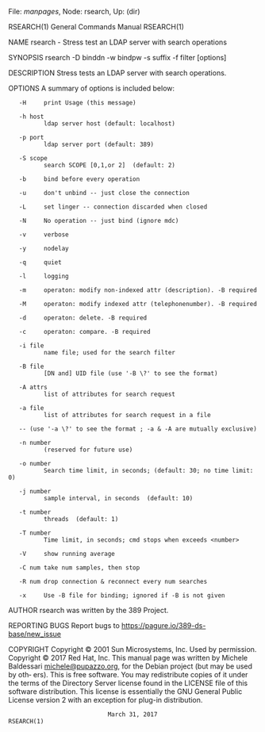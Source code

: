 File: *manpages*,  Node: rsearch,  Up: (dir)

RSEARCH(1)                  General Commands Manual                 RSEARCH(1)



NAME
       rsearch - Stress test an LDAP server with search operations

SYNOPSIS
       rsearch -D binddn -w bindpw -s suffix -f filter [options]

DESCRIPTION
       Stress tests an LDAP server with search operations.

OPTIONS
       A summary of options is included below:

       -H     print Usage (this message)

       -h host
              ldap server host (default: localhost)

       -p port
              ldap server port (default: 389)

       -S scope
              search SCOPE [0,1,or 2]  (default: 2)

       -b     bind before every operation

       -u     don't unbind -- just close the connection

       -L     set linger -- connection discarded when closed

       -N     No operation -- just bind (ignore mdc)

       -v     verbose

       -y     nodelay

       -q     quiet

       -l     logging

       -m     operaton: modify non-indexed attr (description). -B required

       -M     operaton: modify indexed attr (telephonenumber). -B required

       -d     operaton: delete. -B required

       -c     operaton: compare. -B required

       -i file
              name file; used for the search filter

       -B file
              [DN and] UID file (use '-B \?' to see the format)

       -A attrs
              list of attributes for search request

       -a file
              list of attributes for search request in a file

       -- (use '-a \?' to see the format ; -a & -A are mutually exclusive)

       -n number
              (reserved for future use)

       -o number
              Search time limit, in seconds; (default: 30; no time limit: 0)

       -j number
              sample interval, in seconds  (default: 10)

       -t number
              threads  (default: 1)

       -T number
              Time limit, in seconds; cmd stops when exceeds <number>

       -V     show running average

       -C num take num samples, then stop

       -R num drop connection & reconnect every num searches

       -x     Use -B file for binding; ignored if -B is not given

AUTHOR
       rsearch was written by the 389 Project.

REPORTING BUGS
       Report bugs to https://pagure.io/389-ds-base/new_issue

COPYRIGHT
       Copyright © 2001 Sun Microsystems, Inc. Used by permission.
       Copyright © 2017 Red Hat, Inc.
       This    manual    page    was    written    by    Michele    Baldessari
       <michele@pupazzo.org>, for the Debian project (but may be used by  oth‐
       ers).
       This  is  free  software.   You may redistribute copies of it under the
       terms of the Directory Server license found in the LICENSE file of this
       software  distribution.   This  license  is essentially the GNU General
       Public License version 2 with an exception for plug-in distribution.



                                March 31, 2017                      RSEARCH(1)
